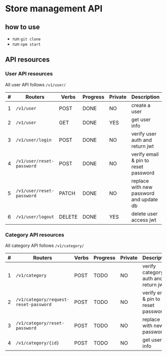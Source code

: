 # Store management API

## how to use

- run `git clone `
- run `npm start `

## API resources

### User API resources

All user API follows `/v1/user/`

| #  | Routers                           | Verbs  | Progress   | Private    | Description                                  |
|---| ---------------------------        | ------ | ---------- | ---------- | -------------------------------------------- |
| 1 | `/v1/user`                         | POST   | DONE       |  NO        | create a user                                |
| 2 | `/v1/user`                         | GET    | DONE       |  YES       | get user info                                |
| 3 | `/v1/user/login`                   | POST   | DONE       |  NO        | verify user auth and return jwt              |
| 4 | `/v1/user/reset-password`          | POST   | DONE       |  NO        | verify email & pin to reset password         |
| 5 | `/v1/user/reset-password`          | PATCH  | DONE       |  NO        | replace with new password and update db      |
| 6 | `/v1/user/logout`                  | DELETE | DONE       |  YES       | delete user access jwt                       |

### Category API resources

All category API follows `/v1/category/`

| #  | Routers                               | Verbs  | Progress   | Private    | Description                                  |
| ---| ---------------------------           | ------ | ---------- | ---------- | -------------------------------------------- |
| 1 | `/v1/category`                         | POST   | TODO       |  NO        | verify category auth and return jwt          |
| 2 | `/v1/category/request-reset-password`  | POST   | TODO       |  NO        | verify email & pin to reset password         |
| 3 | `/v1/category/reset-password`          | POST   | TODO       |  NO        | replace with new password                    |
| 4 | `/v1/category/{id}`                    | POST   | TODO       |  NO        | get user info                                |